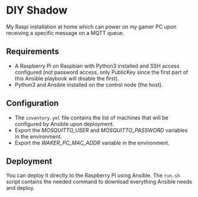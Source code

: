 # DIY Shadow

My Raspi installation at home which can power on my gamer PC upon receiving a specific message on a MQTT queue.

## Requirements

- A Raspberry Pi on Raspbian with Python3 installed and SSH access configured
  (not password access, only PublicKey since the first part of this Ansible playbook will disable the first).
- Python3 and Ansible installed on the control node (the host).

## Configuration

- The `inventory.yml` file contains the list of machines that will be configured by Ansible upon deployment.
- Export the *MOSQUITTO_USER* and *MOSQUITTO_PASSWORD* variables in the environment.
- Export the *WAKER_PC_MAC_ADDR* variable in the environment.

## Deployment

You can deploy it directly to the Raspberry Pi using Ansible.
The `run.sh` script contains the needed command to download everything Ansible needs and deploy.
